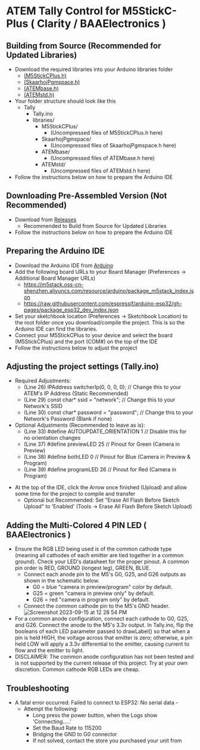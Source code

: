 # ATEM Tally Control for M5StickC-Plus ( Clarity / BAAElectronics )
## Building from Source (Recommended for Updated Libraries)
* Download the required libraries into your Arduino libraries folder
   - [(M5StickCPlus.h)](https://github.com/m5stack/M5StickC-Plus)
   - [(SkaarhojPgmspace.h)](https://github.com/kasperskaarhoj/SKAARHOJ-Open-Engineering/tree/master/ArduinoLibs/SkaarhojPgmspace)
   - [(ATEMbase.h)](https://github.com/kasperskaarhoj/SKAARHOJ-Open-Engineering/tree/master/ArduinoLibs/ATEMbase)
   - [(ATEMstd.h)](https://github.com/kasperskaarhoj/SKAARHOJ-Open-Engineering/tree/master/ArduinoLibs/ATEMstd)
* Your folder structure should look like this
   - Tally
     - Tally.ino
     - libraries/
       - M5StickCPlus/
         - (Uncompressed files of M5StickCPlus.h here)
       - SkaarhojPgmspace/
         - (Uncompressed files of SkaarhojPgmspace.h here)
       - ATEMbase/
         - (Uncompressed files of ATEMbase.h here)
       - ATEMstd/
         - (Uncompressed files of ATEMstd.h here)
* Follow the instructions below on how to prepare the Arduino IDE
## Downloading Pre-Assembled Version (Not Recommended)
* Download from [Releases](https://github.com/clarityam/ATEM_Tally_Control-M5StickCPlus/releases)
   - Recommended to Build from Source for Updated Libraries
* Follow the instructions below on how to prepare the Arduino IDE
## Preparing the Arduino IDE
* Download the Arduino IDE from [Arduino](https://www.arduino.cc/en/software)
* Add the following board URLs to your Board Manager (Preferences -> Additional Board Manager URLs)
   - https://m5stack.oss-cn-shenzhen.aliyuncs.com/resource/arduino/package_m5stack_index.json
   - https://raw.githubusercontent.com/espressif/arduino-esp32/gh-pages/package_esp32_dev_index.json
* Set your sketchbook location (Preferences -> Sketchbook Location) to the root folder once you download/compile the project. This is so the Arduino IDE can find the libraries.
* Connect your M5StickCPlus to your device and select the board (M5StickCPlus) and the port (COM#) on the top of the IDE
* Follow the instructions below to adjust the project
## Adjusting the project settings (Tally.ino)
   - Required Adjustments:
       - (Line 26) IPAddress switcherIp(0, 0, 0, 0); // Change this to your ATEM's IP Address (Static Recommended)
       - (Line 29) const char* ssid = "network"; // Change this to your Network's SSID
       - (Line 30) const char* password = "password"; // Change this to your Network's Password (Blank if none)
   - Optional Adjustments (Recommended to leave as is):
       - (Line 33) #define AUTOUPDATE_ORIENTATION 1 // Disable this for no orientation changes
       - (Line 37) #define previewLED 25 // Pinout for Green (Camera in Preview)
       - (Line 38) #define bothLED 0 // Pinout for Blue (Camera in Preview & Program)
       - (Line 39) #define programLED 26 // Pinout for Red (Camera in Program)
* At the top of the IDE, click the Arrow once finished (Upload) and allow some time for the project to compile and transfer
   - Optional but Recommended: Set "Erase All Flash Before Sketch Upload" to 'Enabled' (Tools -> Erase All Flash Before Sketch Upload)
## Adding the Multi-Colored 4 PIN LED ( BAAElectronics )
* Ensure the RGB LED being used is of the common cathode type (meaning all cathodes of each emitter are tied together in a common ground). Check your LED's datasheet for the proper pinout. A common pin order is RED, GROUND (longest leg), GREEN, BLUE.
   - Connect each anode pin to the M5's G0, G25, and G26 outputs as shown in the schematic below.
       - G0 = blue "camera in preview/program" color by default.
       - G25 = green "camera in preview only" by default.
       - G26 = red "camera in program only" by default.
   - Connect the common cathode pin to the M5's GND header.
![Screenshot 2023-09-15 at 12 28 54 PM](https://github.com/clarityam/ATEM_Tally_Control/assets/40682937/fec64100-079e-4b4c-96df-2b2482f5ecf0)
* For a common anode configuration, connect each cathode to G0, G25, and G26. Connect the anode to the M5's 3.3v output. In Tally.ino, flip the booleans of each LED parameter passed to drawLabel() so that when a pin is held HIGH, the voltage across that emitter is zero; otherwise, a pin held LOW will apply a 3.3v differential to the emitter, causing current to flow and the emitter to light.
* DISCLAIMER: The common anode configuration has not been tested and is not supported by the current release of this project. Try at your own discretion. Common cathode RGB LEDs are cheap.
## Troubleshooting
* A fatal error occurred: Failed to connect to ESP32: No serial data -
  - Attempt the following:
    - Long press the power button, when the Logs show 'Connecting.....'
    - Set the Baud Rate to 115200
    - Bridging the GND to G0 connector
    - If not solved, contact the store you purchased your unit from
